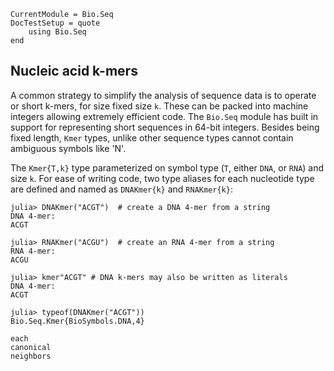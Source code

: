 ```@meta
CurrentModule = Bio.Seq
DocTestSetup = quote
    using Bio.Seq
end
```

## Nucleic acid k-mers

A common strategy to simplify the analysis of sequence data is to operate or
short k-mers, for size fixed size `k`. These can be packed into machine integers
allowing extremely efficient code. The `Bio.Seq` module has built in support for
representing short sequences in 64-bit integers. Besides being fixed length,
`Kmer` types, unlike other sequence types cannot contain ambiguous symbols like
'N'.

The `Kmer{T,k}` type parameterized on symbol type (`T`, either `DNA`,
or `RNA`) and size `k`. For ease of writing code, two type aliases for
each nucleotide type are defined and named as `DNAKmer{k}` and `RNAKmer{k}`:
```jldoctest
julia> DNAKmer("ACGT")  # create a DNA 4-mer from a string
DNA 4-mer:
ACGT

julia> RNAKmer("ACGU")  # create an RNA 4-mer from a string
RNA 4-mer:
ACGU

julia> kmer"ACGT" # DNA k-mers may also be written as literals
DNA 4-mer:
ACGT

julia> typeof(DNAKmer("ACGT"))
Bio.Seq.Kmer{BioSymbols.DNA,4}
```


```@docs
each
canonical
neighbors
```

